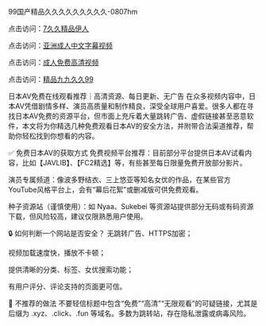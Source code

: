 99国产精品久久久久久久久久久-0807hm

点击访问：<a href="https://heiliaozj3tjd.pages.dev">7久久精品伊人</a>

点击访问：<a href="https://heiliaowzu4ur.pages.dev">亚洲成人中文字幕视频</a>

点击访问：<a href="https://heiliaoow5kzm.pages.dev">成人免费高清视频</a>

点击访问：<a href="https://heiliao2dmwwy.pages.dev">精品九九久久99</a>

日本AV免费在线观看推荐｜高清资源、每日更新、无广告
在众多视频内容中，日本AV凭借剧情多样、演员高质量和制作精良，深受全球用户喜爱。很多人都在寻找日本AV免费的资源平台，但市面上充斥着大量跳转广告、虚假链接甚至恶意软件，本文将为你精选几种免费观看日本AV的安全方法，并附带合法渠道推荐，帮助你轻松找到你想看的内容。

✅ 免费日本AV的获取方式
免费视频平台推荐：目前部分平台提供日本AV试看内容，比如【JAVLIB】、【FC2精选】等，有些甚至每日限量免费开放部分影片。

演员专属频道：像波多野结衣、三上悠亚等知名女优的作品，在某些官方YouTube风格平台上，会有“幕后花絮”或删减版可供免费观看。

种子资源站（谨慎使用）：如 Nyaa、Sukebei 等资源站提供部分无码或有码资源下载，但风险较高，建议仅限熟悉用户使用。

🔒 如何判断一个网站是否安全？
无跳转广告、HTTPS加密；

视频加载速度快，播放不卡顿；

提供清晰的分类、标签、女优搜索功能；

有用户评分、评论支持的页面更可信。

🚫 不推荐的做法
不要轻信标题中包含“免费”“高清”“无限观看”的可疑链接，尤其是后缀为 .xyz、.click、.fun 等域名。多数为跳转站，存在隐私泄露或病毒风险。



<span style="display:none;">[Canonical link](）</span>
